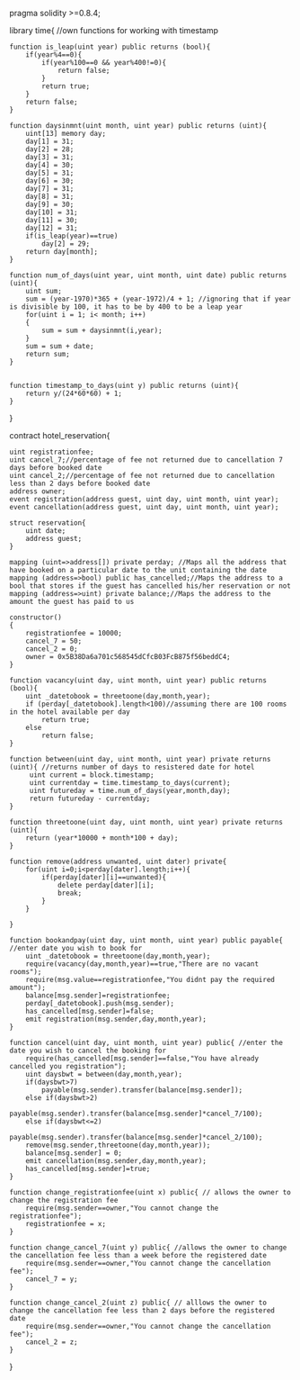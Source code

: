 pragma solidity >=0.8.4;

library time{ //own functions for working with timestamp 

    function is_leap(uint year) public returns (bool){
        if(year%4==0){
            if(year%100==0 && year%400!=0){
                return false;
            }
            return true;
        }
        return false;
    }
    
    function daysinmnt(uint month, uint year) public returns (uint){
        uint[13] memory day;
        day[1] = 31;
        day[2] = 28;
        day[3] = 31;
        day[4] = 30;
        day[5] = 31;
        day[6] = 30;
        day[7] = 31;
        day[8] = 31;
        day[9] = 30;
        day[10] = 31;
        day[11] = 30;
        day[12] = 31;
        if(is_leap(year)==true)
            day[2] = 29;
        return day[month];
    }
    
    function num_of_days(uint year, uint month, uint date) public returns (uint){
        uint sum;
        sum = (year-1970)*365 + (year-1972)/4 + 1; //ignoring that if year is divisible by 100, it has to be by 400 to be a leap year
        for(uint i = 1; i< month; i++)
        {
            sum = sum + daysinmnt(i,year);
        }
        sum = sum + date;
        return sum;
    }
    
    
    function timestamp_to_days(uint y) public returns (uint){
        return y/(24*60*60) + 1;
    } 
    
}

contract hotel_reservation{
    
    uint registrationfee;
    uint cancel_7;//percentage of fee not returned due to cancellation 7 days before booked date
    uint cancel_2;//percentage of fee not returned due to cancellation less than 2 days before booked date
    address owner;
    event registration(address guest, uint day, uint month, uint year);
    event cancellation(address guest, uint day, uint month, uint year);
    
    struct reservation{
        uint date;
        address guest;
    }
    
    mapping (uint=>address[]) private perday; //Maps all the address that have booked on a particular date to the unit containing the date 
    mapping (address=>bool) public has_cancelled;//Maps the address to a bool that stores if the guest has cancelled his/her reservation or not
    mapping (address=>uint) private balance;//Maps the address to the amount the guest has paid to us
    
    constructor()
    {
        registrationfee = 10000;
        cancel_7 = 50;
        cancel_2 = 0;
        owner = 0x5B38Da6a701c568545dCfcB03FcB875f56beddC4;
    }
    
    function vacancy(uint day, uint month, uint year) public returns (bool){    
        uint _datetobook = threetoone(day,month,year);
        if (perday[_datetobook].length<100)//assuming there are 100 rooms in the hotel available per day
            return true;
        else
            return false;
    }
    
    function between(uint day, uint month, uint year) private returns (uint){ //returns number of days to resistered date for hotel
         uint current = block.timestamp;
         uint currentday = time.timestamp_to_days(current);
         uint futureday = time.num_of_days(year,month,day);
         return futureday - currentday;
    }
    
    function threetoone(uint day, uint month, uint year) private returns (uint){
        return (year*10000 + month*100 + day);
    }
    
    function remove(address unwanted, uint dater) private{
        for(uint i=0;i<perday[dater].length;i++){
            if(perday[dater][i]==unwanted){
                delete perday[dater][i];
                break;
            }
        }
        
    }
    
    function bookandpay(uint day, uint month, uint year) public payable{   //enter date you wish to book for
        uint _datetobook = threetoone(day,month,year);
        require(vacancy(day,month,year)==true,"There are no vacant rooms");
        require(msg.value==registrationfee,"You didnt pay the required amount");
        balance[msg.sender]=registrationfee;
        perday[_datetobook].push(msg.sender);
        has_cancelled[msg.sender]=false;
        emit registration(msg.sender,day,month,year);
    }
    
    function cancel(uint day, uint month, uint year) public{ //enter the date you wish to cancel the booking for
        require(has_cancelled[msg.sender]==false,"You have already cancelled you registration");
        uint daysbwt = between(day,month,year);
        if(daysbwt>7)
            payable(msg.sender).transfer(balance[msg.sender]);
        else if(daysbwt>2)
            payable(msg.sender).transfer(balance[msg.sender]*cancel_7/100);
        else if(daysbwt<=2)
            payable(msg.sender).transfer(balance[msg.sender]*cancel_2/100);
        remove(msg.sender,threetoone(day,month,year));
        balance[msg.sender] = 0;
        emit cancellation(msg.sender,day,month,year);
        has_cancelled[msg.sender]=true;
    }
    
    function change_registrationfee(uint x) public{ // allows the owner to change the registration fee
        require(msg.sender==owner,"You cannot change the registrationfee");
        registrationfee = x;
    }
    
    function change_cancel_7(uint y) public{ //allows the owner to change the cancellation fee less than a week before the registered date
        require(msg.sender==owner,"You cannot change the cancellation fee");
        cancel_7 = y;
    }
    
    function change_cancel_2(uint z) public{ // alllows the owner to change the cancellation fee less than 2 days before the registered date
        require(msg.sender==owner,"You cannot change the cancellation fee");
        cancel_2 = z;
    }

}




